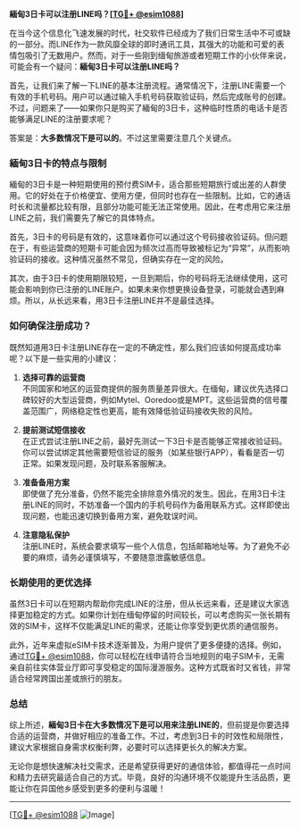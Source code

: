 **緬甸3日卡可以注册LINE吗？[[TG💪+ @esim1088](https://t.me/s/esim1088)]**

在当今这个信息化飞速发展的时代，社交软件已经成为了我们日常生活中不可或缺的一部分。而LINE作为一款风靡全球的即时通讯工具，其强大的功能和可爱的表情包吸引了无数用户。然而，对于一些刚到缅甸旅游或者短期工作的小伙伴来说，可能会有一个疑问：**緬甸3日卡可以注册LINE吗？**

首先，让我们来了解一下LINE的基本注册流程。通常情况下，注册LINE需要一个有效的手机号码。用户可以通过输入手机号码获取验证码，然后完成账号的创建。不过，问题来了——如果你只是购买了緬甸的3日卡，这种临时性质的电话卡是否能够满足LINE的注册要求呢？

答案是：**大多数情况下是可以的**。不过这里需要注意几个关键点。

### **緬甸3日卡的特点与限制**

緬甸的3日卡是一种短期使用的预付费SIM卡，适合那些短期旅行或出差的人群使用。它的好处在于价格便宜、使用方便，但同时也存在一些限制。比如，它的通话时长和流量都比较有限，且部分功能可能无法正常使用。因此，在考虑用它来注册LINE之前，我们需要先了解它的具体特点。

首先，3日卡的号码是有效的，这意味着你可以通过这个号码接收验证码。但问题在于，有些运营商的短期卡可能会因为频次过高而导致被标记为“异常”，从而影响验证码的接收。这种情况虽然不常见，但确实存在一定的风险。

其次，由于3日卡的使用期限较短，一旦到期后，你的号码将无法继续使用，这可能会影响到你已注册的LINE账户。如果未来你想更换设备登录，可能就会遇到麻烦。所以，从长远来看，用3日卡注册LINE并不是最佳选择。

### **如何确保注册成功？**

既然知道用3日卡注册LINE存在一定的不确定性，那么我们应该如何提高成功率呢？以下是一些实用的小建议：

1. **选择可靠的运营商**  
   不同国家和地区的运营商提供的服务质量差异很大。在缅甸，建议优先选择口碑较好的大型运营商，例如Mytel、Ooredoo或是MPT。这些运营商的信号覆盖范围广，网络稳定性也更高，能有效降低验证码接收失败的风险。

2. **提前测试短信接收**  
   在正式尝试注册LINE之前，最好先测试一下3日卡是否能够正常接收验证码。你可以尝试绑定其他需要短信验证的服务（如某些银行APP），看看是否一切正常。如果发现问题，及时联系客服解决。

3. **准备备用方案**  
   即使做了充分准备，仍然不能完全排除意外情况的发生。因此，在用3日卡注册LINE的同时，不妨准备一个国内的手机号码作为备用联系方式。这样即使出现问题，也能迅速切换到备用方案，避免耽误时间。

4. **注意隐私保护**  
   注册LINE时，系统会要求填写一些个人信息，包括邮箱地址等。为了避免不必要的麻烦，请务必谨慎填写，不要随意泄露敏感信息。

### **长期使用的更优选择**

虽然3日卡可以在短期内帮助你完成LINE的注册，但从长远来看，还是建议大家选择更加稳定的方式。如果你计划在缅甸停留的时间较长，可以考虑购买一张长期有效的SIM卡，这样不仅能满足LINE的需求，还能让你享受到更优质的通信服务。

此外，近年来虚拟eSIM卡技术逐渐普及，为用户提供了更多便捷的选择。例如，通过[TG💪+ @esim1088](https://t.me/s/esim1088)，你可以轻松在线申请符合当地规则的电子SIM卡，无需亲自前往实体营业厅即可享受稳定的国际漫游服务。这种方式既省时又省钱，非常适合经常跨国出差或旅行的朋友。

### **总结**

综上所述，**緬甸3日卡在大多数情况下是可以用来注册LINE的**，但前提是你要选择合适的运营商，并做好相应的准备工作。不过，考虑到3日卡的时效性和局限性，建议大家根据自身需求权衡利弊，必要时可以选择更长久的解决方案。

无论你是想快速解决社交需求，还是希望获得更好的通信体验，都值得花一点时间和精力去研究最适合自己的方式。毕竟，良好的沟通环境不仅能提升生活品质，更能让你在异国他乡感受到更多的便利与温暖！

---

[[TG💪+ @esim1088](https://t.me/s/esim1088) ![Image](https://i.postimg.cc/4NQfJmqS/Snipaste-2025-05-13-00-14-12.png)]